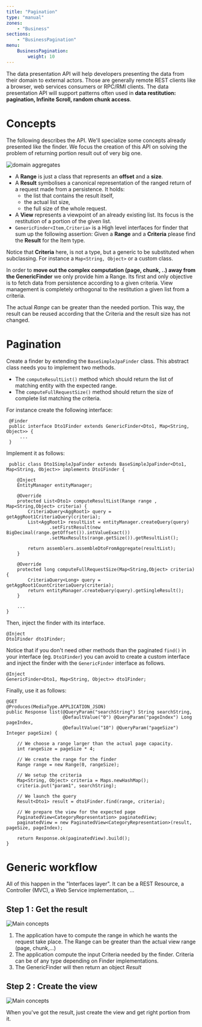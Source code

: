 ```yaml
---
title: "Pagination"
type: "manual"
zones:
    - "Business"
sections:
    - "BusinessPagination"
menu:
    BusinessPagination:
        weight: 10
---
```


The data presentation API will help developers presenting the data from their domain to external actors. Those are
generally remote REST clients like a browser, web services consumers or RPC/RMI clients. The data presentation API will 
support patterns often used in **data restitution: pagination, Infinite Scroll, random chunk access**.

# Concepts
The following describes the API. We'll specialize some concepts already presented like the finder.
We focus the creation of this API on solving the problem of returning portion result out of very big one.

![domain aggregates](/img/business/uml/interfaces-finder.svg)

- A **Range** is just a class that represents an **offset** and a **size**.
- A **Result** symbolises a canonical representation of the ranged return of a request made from a persistence. It holds:
    - the list that contains the result itself,
    - the actual list size,
    - the full size of the whole request.
- A **View** represents a viewpoint of an already existing list. Its focus is the restitution of a portion of the given
list.
- `GenericFinder<Item,Criteria>` is a High level interfaces for finder that sum up the following assertion: Given a
**Range** and a **Criteria** please find the **Result** for the Item type. 

<div class="callout callout-info">
Notice that <strong>Criteria</strong> here, is not a type, but a generic to be substituted when subclassing. For
instance a <code>Map&lt;String, Object&gt;</code> or a custom class.
</div>

In order to **move out the complex computation (page, chunk, ..) away from the GenericFinder** we only provide him a 
Range. Its first and only objective is to fetch data from persistence according to a given criteria. View management is 
completely orthogonal to the restitution a given list from a criteria.

The actual *Range* can be greater than the needed portion. This way, the result can be reused according that the Criteria 
and the result size has not changed. 

# Pagination

Create a finder by extending the `BaseSimpleJpaFinder` class. This abstract class needs you to implement two methods.

- The `computeResultList()` method which should return the list of matching entity with the expected range.
- The `computeFullRequestSize()` method should return the size of complete list matching the criteria.

For instance create the following interface:

     @Finder
     public interface Dto1Finder extends GenericFinder<Dto1, Map<String, Object>> {
         ...
     }

Implement it as follows:

     public class Dto1SimpleJpaFinder extends BaseSimpleJpaFinder<Dto1, Map<String, Object>> implements Dto1Finder {

        @Inject
        EntityManager entityManager;

        @Override
        protected List<Dto1> computeResultList(Range range , Map<String,Object> criteria) {
            CriteriaQuery<AggRoot1> query = getAggRoot1CriteriaQuery(criteria);
            List<AggRoot1> resultList = entityManager.createQuery(query)
                    .setFirstResult(new BigDecimal(range.getOffset()).intValueExact())
                    .setMaxResults(range.getSize()).getResultList();

            return assemblers.assembleDtoFromAggregate(resultList);
        }

        @Override
        protected long computeFullRequestSize(Map<String,Object> criteria) {
            CriteriaQuery<Long> query = getAggRoot1CountCriteriaQuery(criteria);
            return entityManager.createQuery(query).getSingleResult();
        }

        ...
    }

Then, inject the finder with its interface.

    @Inject
    Dto1Finder dto1Finder;

Notice that if you don't need other methods than the paginated `find()` in your interface (eg. `Dto1Finder`)
you can avoid to create a custom interface and inject the finder with the `GenericFinder` interface as follows.

    @Inject
    GenericFinder<Dto1, Map<String, Object>> dto1Finder;

Finally, use it as follows:

    @GET
    @Produces(MediaType.APPLICATION_JSON)
    public Response list(@QueryParam("searchString") String searchString,
                         @DefaultValue("0") @QueryParam("pageIndex") Long pageIndex,
                         @DefaultValue("10") @QueryParam("pageSize") Integer pageSize) {

        // We choose a range larger than the actual page capacity.
        int rangeSize = pageSize * 4;

        // We create the range for the finder
        Range range = new Range(0, rangeSize);

        // We setup the criteria
        Map<String, Object> criteria = Maps.newHashMap();
        criteria.put("param1", searchString);

        // We launch the query
        Result<Dto1> result = dto1Finder.find(range, criteria);

        // We prepare the view for the expected page
        PaginatedView<CategoryRepresentation> paginatedView;
        paginatedView = new PaginatedView<CategoryRepresentation>(result, pageSize, pageIndex);

        return Response.ok(paginatedView).build();
    }

# Generic workflow

All of this happen in the "Interfaces layer". It can be a REST Resource, a Controller (MVC), a Web Service 
implementation, ...

## Step 1 : Get the result

![Main concepts](/img/business/interfaces-api-step1.png)

1. The application have to compute the range in which he wants the request take place. The Range can be greater than 
the actual view range (page, chunk,...)
2. The application compute the input Criteria needed by the finder. Criteria can be of any type depending on Finder 
implementations.
3. The GenericFinder will then return an object *Result<Item>* 

## Step 2 : Create the view

![Main concepts](/img/business/interfaces-api-step2.png)

When you've got the result, just create the view and get right portion from it.


